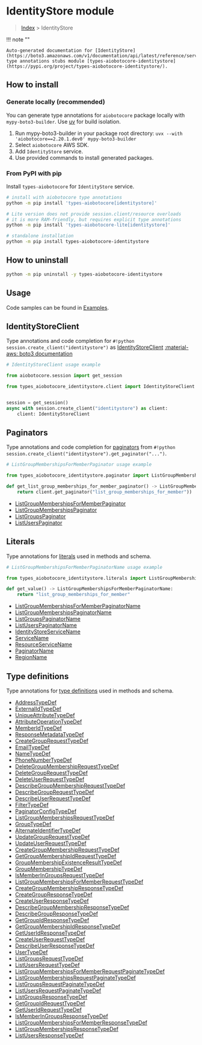 # IdentityStore module

> [Index](../README.md) > IdentityStore


!!! note ""

    Auto-generated documentation for [IdentityStore](https://boto3.amazonaws.com/v1/documentation/api/latest/reference/services/identitystore.html#identitystore)
    type annotations stubs module [types-aiobotocore-identitystore](https://pypi.org/project/types-aiobotocore-identitystore/).

## How to install

### Generate locally (recommended)

You can generate type annotations for `aiobotocore` package locally with `mypy-boto3-builder`.
Use [uv](https://docs.astral.sh/uv/getting-started/installation/) for build isolation.

1. Run mypy-boto3-builder in your package root directory: `uvx --with 'aiobotocore==2.20.1.dev0' mypy-boto3-builder`
1. Select `aiobotocore` AWS SDK.
1. Add `IdentityStore` service.
1. Use provided commands to install generated packages.



### From PyPI with pip

Install `types-aiobotocore` for `IdentityStore` service.

```bash
# install with aiobotocore type annotations
python -m pip install 'types-aiobotocore[identitystore]'

# Lite version does not provide session.client/resource overloads
# it is more RAM-friendly, but requires explicit type annotations
python -m pip install 'types-aiobotocore-lite[identitystore]'

# standalone installation
python -m pip install types-aiobotocore-identitystore
```



## How to uninstall

```bash
python -m pip uninstall -y types-aiobotocore-identitystore
```

## Usage

Code samples can be found in [Examples](./usage.md).

## IdentityStoreClient

Type annotations and code completion for  `#!python session.create_client("identitystore")` as [IdentityStoreClient](./client.md)
[:material-aws: boto3 documentation](https://boto3.amazonaws.com/v1/documentation/api/latest/reference/services/identitystore.html#IdentityStore.Client)

```python
# IdentityStoreClient usage example

from aiobotocore.session import get_session

from types_aiobotocore_identitystore.client import IdentityStoreClient


session = get_session()
async with session.create_client("identitystore") as client:
    client: IdentityStoreClient
```


## Paginators

Type annotations and code completion for
[paginators](./paginators.md)
from `#!python session.create_client("identitystore").get_paginator("...")`.

```python
# ListGroupMembershipsForMemberPaginator usage example

from types_aiobotocore_identitystore.paginator import ListGroupMembershipsForMemberPaginator

def get_list_group_memberships_for_member_paginator() -> ListGroupMembershipsForMemberPaginator:
    return client.get_paginator("list_group_memberships_for_member"))
```

- [ListGroupMembershipsForMemberPaginator](./paginators.md#listgroupmembershipsformemberpaginator)
- [ListGroupMembershipsPaginator](./paginators.md#listgroupmembershipspaginator)
- [ListGroupsPaginator](./paginators.md#listgroupspaginator)
- [ListUsersPaginator](./paginators.md#listuserspaginator)








## Literals

Type annotations for [literals](./literals.md) used in methods and schema.

```python
# ListGroupMembershipsForMemberPaginatorName usage example

from types_aiobotocore_identitystore.literals import ListGroupMembershipsForMemberPaginatorName

def get_value() -> ListGroupMembershipsForMemberPaginatorName:
    return "list_group_memberships_for_member"
```

- [ListGroupMembershipsForMemberPaginatorName](./literals.md#listgroupmembershipsformemberpaginatorname)
- [ListGroupMembershipsPaginatorName](./literals.md#listgroupmembershipspaginatorname)
- [ListGroupsPaginatorName](./literals.md#listgroupspaginatorname)
- [ListUsersPaginatorName](./literals.md#listuserspaginatorname)
- [IdentityStoreServiceName](./literals.md#identitystoreservicename)
- [ServiceName](./literals.md#servicename)
- [ResourceServiceName](./literals.md#resourceservicename)
- [PaginatorName](./literals.md#paginatorname)
- [RegionName](./literals.md#regionname)




## Type definitions

Type annotations for [type definitions](./type_defs.md) used in methods and schema.

- [AddressTypeDef](./type_defs.md#addresstypedef)
- [ExternalIdTypeDef](./type_defs.md#externalidtypedef)
- [UniqueAttributeTypeDef](./type_defs.md#uniqueattributetypedef)
- [AttributeOperationTypeDef](./type_defs.md#attributeoperationtypedef)
- [MemberIdTypeDef](./type_defs.md#memberidtypedef)
- [ResponseMetadataTypeDef](./type_defs.md#responsemetadatatypedef)
- [CreateGroupRequestTypeDef](./type_defs.md#creategrouprequesttypedef)
- [EmailTypeDef](./type_defs.md#emailtypedef)
- [NameTypeDef](./type_defs.md#nametypedef)
- [PhoneNumberTypeDef](./type_defs.md#phonenumbertypedef)
- [DeleteGroupMembershipRequestTypeDef](./type_defs.md#deletegroupmembershiprequesttypedef)
- [DeleteGroupRequestTypeDef](./type_defs.md#deletegrouprequesttypedef)
- [DeleteUserRequestTypeDef](./type_defs.md#deleteuserrequesttypedef)
- [DescribeGroupMembershipRequestTypeDef](./type_defs.md#describegroupmembershiprequesttypedef)
- [DescribeGroupRequestTypeDef](./type_defs.md#describegrouprequesttypedef)
- [DescribeUserRequestTypeDef](./type_defs.md#describeuserrequesttypedef)
- [FilterTypeDef](./type_defs.md#filtertypedef)
- [PaginatorConfigTypeDef](./type_defs.md#paginatorconfigtypedef)
- [ListGroupMembershipsRequestTypeDef](./type_defs.md#listgroupmembershipsrequesttypedef)
- [GroupTypeDef](./type_defs.md#grouptypedef)
- [AlternateIdentifierTypeDef](./type_defs.md#alternateidentifiertypedef)
- [UpdateGroupRequestTypeDef](./type_defs.md#updategrouprequesttypedef)
- [UpdateUserRequestTypeDef](./type_defs.md#updateuserrequesttypedef)
- [CreateGroupMembershipRequestTypeDef](./type_defs.md#creategroupmembershiprequesttypedef)
- [GetGroupMembershipIdRequestTypeDef](./type_defs.md#getgroupmembershipidrequesttypedef)
- [GroupMembershipExistenceResultTypeDef](./type_defs.md#groupmembershipexistenceresulttypedef)
- [GroupMembershipTypeDef](./type_defs.md#groupmembershiptypedef)
- [IsMemberInGroupsRequestTypeDef](./type_defs.md#ismemberingroupsrequesttypedef)
- [ListGroupMembershipsForMemberRequestTypeDef](./type_defs.md#listgroupmembershipsformemberrequesttypedef)
- [CreateGroupMembershipResponseTypeDef](./type_defs.md#creategroupmembershipresponsetypedef)
- [CreateGroupResponseTypeDef](./type_defs.md#creategroupresponsetypedef)
- [CreateUserResponseTypeDef](./type_defs.md#createuserresponsetypedef)
- [DescribeGroupMembershipResponseTypeDef](./type_defs.md#describegroupmembershipresponsetypedef)
- [DescribeGroupResponseTypeDef](./type_defs.md#describegroupresponsetypedef)
- [GetGroupIdResponseTypeDef](./type_defs.md#getgroupidresponsetypedef)
- [GetGroupMembershipIdResponseTypeDef](./type_defs.md#getgroupmembershipidresponsetypedef)
- [GetUserIdResponseTypeDef](./type_defs.md#getuseridresponsetypedef)
- [CreateUserRequestTypeDef](./type_defs.md#createuserrequesttypedef)
- [DescribeUserResponseTypeDef](./type_defs.md#describeuserresponsetypedef)
- [UserTypeDef](./type_defs.md#usertypedef)
- [ListGroupsRequestTypeDef](./type_defs.md#listgroupsrequesttypedef)
- [ListUsersRequestTypeDef](./type_defs.md#listusersrequesttypedef)
- [ListGroupMembershipsForMemberRequestPaginateTypeDef](./type_defs.md#listgroupmembershipsformemberrequestpaginatetypedef)
- [ListGroupMembershipsRequestPaginateTypeDef](./type_defs.md#listgroupmembershipsrequestpaginatetypedef)
- [ListGroupsRequestPaginateTypeDef](./type_defs.md#listgroupsrequestpaginatetypedef)
- [ListUsersRequestPaginateTypeDef](./type_defs.md#listusersrequestpaginatetypedef)
- [ListGroupsResponseTypeDef](./type_defs.md#listgroupsresponsetypedef)
- [GetGroupIdRequestTypeDef](./type_defs.md#getgroupidrequesttypedef)
- [GetUserIdRequestTypeDef](./type_defs.md#getuseridrequesttypedef)
- [IsMemberInGroupsResponseTypeDef](./type_defs.md#ismemberingroupsresponsetypedef)
- [ListGroupMembershipsForMemberResponseTypeDef](./type_defs.md#listgroupmembershipsformemberresponsetypedef)
- [ListGroupMembershipsResponseTypeDef](./type_defs.md#listgroupmembershipsresponsetypedef)
- [ListUsersResponseTypeDef](./type_defs.md#listusersresponsetypedef)

